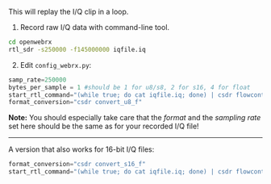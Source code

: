 This will replay the I/Q clip in a loop. 

1. Record raw I/Q data with command-line tool. 

```bash
cd openwebrx
rtl_sdr -s250000 -f145000000 iqfile.iq
```

2. Edit `config_webrx.py`:

```python 
samp_rate=250000
bytes_per_sample = 1 #should be 1 for u8/s8, 2 for s16, 4 for float
start_rtl_command="(while true; do cat iqfile.iq; done) | csdr flowcontrol {data_rate} 10 ".format(data_rate=2*samp_rate*bytes_per_sample)
format_conversion="csdr convert_u8_f"
```

**Note:** You should especially take care that the *format* and the *sampling rate* set here should be the same as for your recorded I/Q file!

----

A version that also works for 16-bit I/Q files:
```python
format_conversion="csdr convert_s16_f"
start_rtl_command="(while true; do cat iqfile.iq; done) | csdr flowcontrol {data_rate} 10 ".format(data_rate=2*samp_rate*(2 if ("u16" in format_conversion) or ("s16" in format_conversion) else 1))
```



